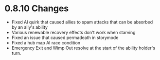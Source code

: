 # 0.8.10 Changes #

* Fixed AI quirk that caused allies to spam attacks that can be absorbed by an ally's ability
* Various renewable recovery effects don't work when starving
* Fixed an issue that caused permadeath in storymode
* Fixed a hub map AI race condition
* Emergency Exit and Wimp Out resolve at the start of the ability holder's turn.